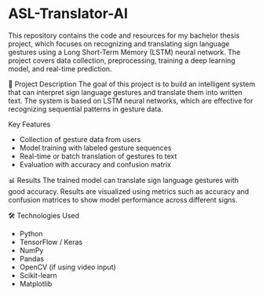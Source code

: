 # ASL-Translator-AI

This repository contains the code and resources for my bachelor thesis project, which focuses on recognizing and translating sign language gestures using a Long Short-Term Memory (LSTM) neural network. The project covers data collection, preprocessing, training a deep learning model, and real-time prediction.


🧠 Project Description
The goal of this project is to build an intelligent system that can interpret sign language gestures and translate them into written text. The system is based on LSTM neural networks, which are effective for recognizing sequential patterns in gesture data.

Key Features

- Collection of gesture data from users 
- Model training with labeled gesture sequences  
- Real-time or batch translation of gestures to text 
- Evaluation with accuracy and confusion matrix  


📊 Results
The trained model can translate sign language gestures with good accuracy. Results are visualized using metrics such as accuracy and confusion matrices to show model performance across different signs.


🛠 Technologies Used
- Python  
- TensorFlow / Keras  
- NumPy  
- Pandas  
- OpenCV (if using video input)  
- Scikit-learn  
- Matplotlib
